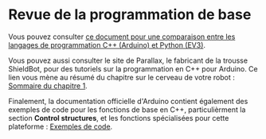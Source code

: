 # Revue de la programmation de base

Vous pouvez consulter [ce document pour une comparaison entre les langages de programmation C++ (Arduino) et Python (EV3)](https://docs.google.com/document/d/1BZSA5YHnHIE4soRjD27xLf0DBFgv_7X-c3QdOJV2r9Q/view#heading=h.t7i4zfuou57t).

Vous pouvez aussi consulter le site de Parallax, le fabricant de la trousse ShieldBot, pour des tutoriels sur la programmation en C++ pour Arduino. Ce lien vous mène au résumé du chapitre sur le cerveau de votre robot : [Sommaire du chapitre 1](https://learn.parallax.com/tutorials/robot/shield-bot/robotics-board-education-shield-arduino/chapter-1-your-shield-bots-4).

Finalement, la documentation officielle d'Arduino contient également des exemples de code pour les fonctions de base en C++, particulièrment la section **Control structures**, et les fonctions spécialisées pour cette plateforme : [Exemples de code](https://docs.arduino.cc/built-in-examples/).